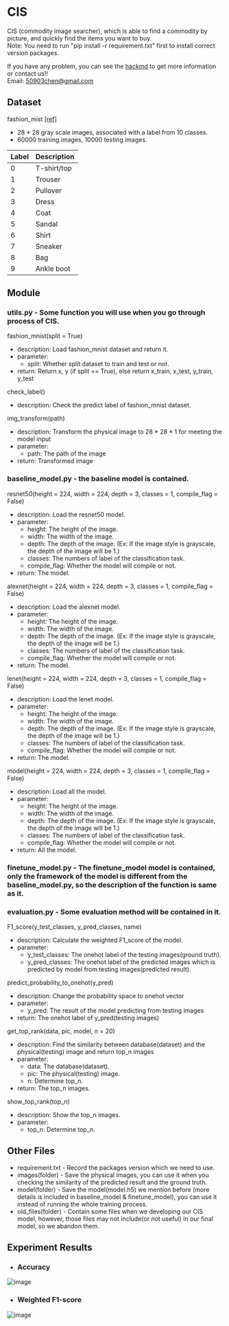 # CIS
CIS (commodity image searcher), which is able to find a commodity by picture, and quickly find the items you want to buy.  
Note: You need to run "pip install -r requirement.txt" first to install correct version packages.  
  
If you have any problem, you can see the [hackmd](https://hackmd.io/SfNwxhIDRpOHmpkUeANxUg) to get more information or contact us!!  
Email: 50903chen@gmail.com

## Dataset
fashion_mist   [[ref]](https://github.com/zalandoresearch/fashion-mnist)
- 28 * 28 gray scale images, associated with a label from 10 classes.
- 60000 training images, 10000 testing images.

| Label  | Description |
| ------------- | ------------- |
| 0 | T-shirt/top |
| 1 | Trouser |
| 2 | Pullover |
| 3 | Dress |
| 4 | Coat |
| 5 | Sandal |
| 6 | Shirt |
| 7 | Sneaker |
| 8 | Bag |
| 9 | Ankle boot |

## Module
### utils.py - Some function you will use when you go through process of CIS.
fashion_mnist(split = True)
- description: Load fashion_mnist dataset and return it.
- parameter:
  - split: Whether split dataset to train and test or not.
- return: Return x, y (if split == True), else return x_train, x_test, y_train, y_test 
  
check_label()
- description: Check the predict label of fashion_mnist dataset.

img_transform(path)
- description: Transform the physical image to 28 * 28 * 1 for meeting the model input
- parameter:
  - path: The path of the image
- return: Transformed image

### baseline_model.py - the baseline model is contained.
resnet50(height = 224, width = 224, depth = 3, classes = 1, compile_flag = False)
- description: Load the resnet50 model.
- parameter:
  - height: The height of the image.
  - width: The width of the image.
  - depth: The depth of the image. (Ex: If the image style is grayscale, the depth of the image will be 1.)
  - classes: The numbers of label of the classification task.
  - compile_flag: Whether the model will compile or not.
- return: The model.
  
alexnet(height = 224, width = 224, depth = 3, classes = 1, compile_flag = False)
- description: Load the alexnet model.
- parameter:
  - height: The height of the image.
  - width: The width of the image.
  - depth: The depth of the image. (Ex: If the image style is grayscale, the depth of the image will be 1.)
  - classes: The numbers of label of the classification task.
  - compile_flag: Whether the model will compile or not.
- return: The model.

lenet(height = 224, width = 224, depth = 3, classes = 1, compile_flag = False)
- description: Load the lenet model.
- parameter:
  - height: The height of the image.
  - width: The width of the image.
  - depth: The depth of the image. (Ex: If the image style is grayscale, the depth of the image will be 1.)
  - classes: The numbers of label of the classification task.
  - compile_flag: Whether the model will compile or not.
- return: The model.

model(height = 224, width = 224, depth = 3, classes = 1, compile_flag = False)
- description: Load all the model.
- parameter:
  - height: The height of the image.
  - width: The width of the image.
  - depth: The depth of the image. (Ex: If the image style is grayscale, the depth of the image will be 1.)
  - classes: The numbers of label of the classification task.
  - compile_flag: Whether the model will compile or not.
- return: All the model.

### finetune_model.py - The finetune_model model is contained, only the framework of the model is different from the baseline_model.py, so the description of the function is same as it.

### evaluation.py - Some evaluation method will be contained in it.
F1_score(y_test_classes, y_pred_classes, name)
- description: Calculate the weighted F1_score of the model.
- parameter:
  - y_test_classes: The onehot label of the testing images(ground truth).
  - y_pred_classes: The onehot label of the predicted images which is predicted by model from testing images(predicted result).

predict_probability_to_onehot(y_pred)
- description: Change the probability space to onehot vector
- parameter:
  - y_pred: The result of the model predicting from testing images 
- return: The onehot label of y_pred(testing images)

get_top_rank(data, pic, model, n = 20)
- description: Find the similarity between database(dataset) and the physical(testing) image and return top_n images
- parameter:
  - data: The database(dataset).
  - pic: The physical(testing) image.
  - n: Determine top_n.
- return: The top_n images.

show_top_rank(top_n)
- description: Show the top_n images.
- parameter:
  - top_n: Determine top_n.

## Other Files
- requirement.txt - Record the packages version which we need to use.
- images(folder) - Save the physical images, you can use it when you checking the similarity of the predicted result and the ground truth.
- model(folder) - Save the model(model.h5) we mention before (more details is included in baseline_model & finetune_model), you can use it instead of running the whole training process.
- old_files(folder) - Contain some files when we developing our CIS model, however, those files may not include(or not useful) in our final model, so we abandon them.

## Experiment Results
- ### Accuracy  
![image](https://user-images.githubusercontent.com/66252510/173487314-ac400523-be9b-477c-a74e-ade9a67108df.png)
- ### Weighted F1-score
![image](https://user-images.githubusercontent.com/66252510/173487248-1e5cfb21-e93d-4af0-9fe9-23f9bab440f2.png)

